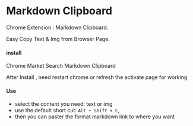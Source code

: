 # Markdown Clipboard

Chrome Extension : Markdown Clipboard. 

Easy Copy Text & Img from Browser Page.



#### install

Chrome Market Search Markdown Clipboard

After Install ,  need restart chrome or refresh the activate page for working



#### Use

* select the content you need: text or img
* use the default short cut: `Alt + Shift + C`,
* then you can paster the format markdown link to where you want

